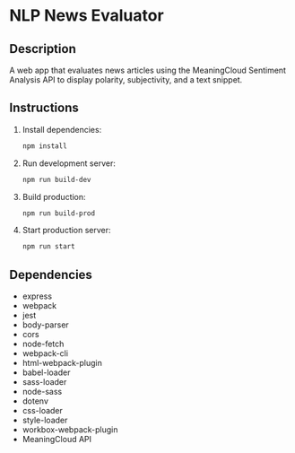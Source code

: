 # NLP News Evaluator

## Description
A web app that evaluates news articles using the MeaningCloud Sentiment Analysis API to display polarity, subjectivity, and a text snippet.

## Instructions
1. Install dependencies:
    ```bash
    npm install
    ```

2. Run development server:
    ```bash
    npm run build-dev
    ```

3. Build production:
    ```bash
    npm run build-prod
    ```

4. Start production server:
    ```bash
    npm run start
    ```

## Dependencies
- express
- webpack
- jest
- body-parser
- cors
- node-fetch
- webpack-cli
- html-webpack-plugin
- babel-loader
- sass-loader
- node-sass
- dotenv
- css-loader
- style-loader
- workbox-webpack-plugin
- MeaningCloud API